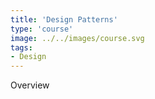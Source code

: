 ```yaml
---
title: 'Design Patterns'
type: 'course'
image: ../../images/course.svg
tags:
- Design
---
```

Overview